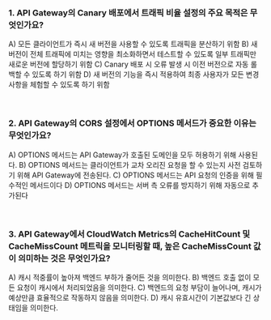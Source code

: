 ### 1. API Gateway의 Canary 배포에서 트래픽 비율 설정의 주요 목적은 무엇인가요?
A) 모든 클라이언트가 즉시 새 버전을 사용할 수 있도록 트래픽을 분산하기 위함
B) 새 버전이 전체 트래픽에 미치는 영향을 최소화하면서 테스트할 수 있도록 일부 트래픽만 새로운 버전에 할당하기 위함
C) Canary 배포 시 오류 발생 시 이전 버전으로 자동 롤백할 수 있도록 하기 위함
D) 새 버전의 기능을 즉시 적용하여 최종 사용자가 모든 변경 사항을 체험할 수 있도록 하기 위함

<br/>

### 2. API Gateway의 CORS 설정에서 OPTIONS 메서드가 중요한 이유는 무엇인가요?
A) OPTIONS 메서드는 API Gateway가 호출된 도메인을 모두 허용하기 위해 사용된다.
B) OPTIONS 메서드는 클라이언트가 교차 오리진 요청을 할 수 있는지 사전 검토하기 위해 API Gateway에 전송된다.
C) OPTIONS 메서드는 API 요청의 인증을 위해 필수적인 메서드이다
D) OPTIONS 메서드는 서버 측 오류를 방지하기 위해 자동으로 추가된다



<br/>

### 3. API Gateway에서 CloudWatch Metrics의 CacheHitCount 및 CacheMissCount 메트릭을 모니터링할 때, 높은 CacheMissCount 값이 의미하는 것은 무엇인가요?
A) 캐시 적중률이 높아져 백엔드 부하가 줄어든 것을 의미한다.
B) 백엔드 호출 없이 모든 요청이 캐시에서 처리되었음을 의미한다.
C) 백엔드의 요청 부담이 늘어나며, 캐시가 예상만큼 효율적으로 작동하지 않음을 의미한다.
D) 캐시 유효시간이 기본값보다 긴 상태임을 의미한다.
